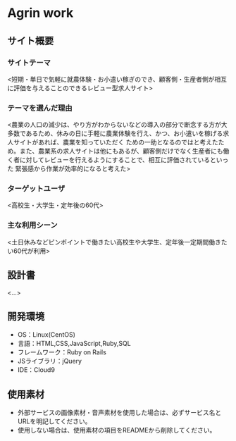 # Agrin work

## サイト概要
### サイトテーマ
<短期・単日で気軽に就農体験・お小遣い稼ぎのでき、顧客側・生産者側が相互に評価を与えることのできるレビュー型求人サイト>

### テーマを選んだ理由
<農業の人口の減少は、やり方がわからないなどの導入の部分で断念する方が大多数であるため、休みの日に手軽に農業体験を行え、かつ、お小遣いを稼げる求人サイトがあれば、農業を知っていただく
ための一助となるのではと考えたため。また、農業系の求人サイトは他にもあるが、顧客側だけでなく生産者にも働く者に対してレビューを行えるようにすることで、相互に評価されているといった
緊張感から作業が効率的になると考えた>

### ターゲットユーザ
<高校生・大学生・定年後の60代>

### 主な利用シーン
<土日休みなどピンポイントで働きたい高校生や大学生、定年後一定期間働きたい60代が利用>

## 設計書
<...>

## 開発環境
- OS：Linux(CentOS)
- 言語：HTML,CSS,JavaScript,Ruby,SQL
- フレームワーク：Ruby on Rails
- JSライブラリ：jQuery
- IDE：Cloud9

## 使用素材
- 外部サービスの画像素材・音声素材を使用した場合は、必ずサービス名とURLを明記してください。
- 使用しない場合は、使用素材の項目をREADMEから削除してください。